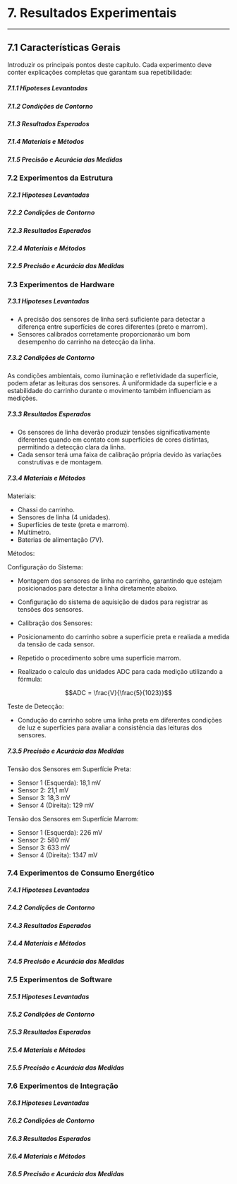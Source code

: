 # 7. Resultados Experimentais
___________________________________________________________________________________

## 7.1 Características Gerais

 Introduzir os principais pontos deste capítulo. Cada experimento deve conter explicações completas que garantam sua repetibilidade:

##### 7.1.1 Hipoteses Levantadas

##### 7.1.2 Condições de Contorno

##### 7.1.3 Resultados Esperados

##### 7.1.4 Materiais e Métodos

##### 7.1.5 Precisão e Acurácia das Medidas 


### 7.2 Experimentos da Estrutura

##### 7.2.1 Hipoteses Levantadas

##### 7.2.2 Condições de Contorno

##### 7.2.3 Resultados Esperados

##### 7.2.4 Materiais e Métodos

##### 7.2.5 Precisão e Acurácia das Medidas 


### 7.3 Experimentos de Hardware

##### 7.3.1 Hipoteses Levantadas

- A precisão dos sensores de linha será suficiente para detectar a diferença entre superfícies de cores diferentes (preto e marrom).
- Sensores calibrados corretamente proporcionarão um bom desempenho do carrinho na detecção da linha.

##### 7.3.2 Condições de Contorno

As condições ambientais, como iluminação e refletividade da superfície, podem afetar as leituras dos sensores.
A uniformidade da superfície e a estabilidade do carrinho durante o movimento também influenciam as medições.

##### 7.3.3 Resultados Esperados

- Os sensores de linha deverão produzir tensões significativamente diferentes quando em contato com superfícies de cores distintas, permitindo a detecção clara da linha.
- Cada sensor terá uma faixa de calibração própria devido às variações construtivas e de montagem.

##### 7.3.4 Materiais e Métodos

Materiais:

- Chassi do carrinho.
- Sensores de linha (4 unidades).
- Superfícies de teste (preta e marrom).
- Multímetro.
- Baterias de alimentação (7V).

Métodos:

Configuração do Sistema:

- Montagem dos sensores de linha no carrinho, garantindo que estejam posicionados para detectar a linha diretamente abaixo.
- Configuração do sistema de aquisição de dados para registrar as tensões dos sensores.
- Calibração dos Sensores:

- Posicionamento do carrinho sobre a superfície preta e realiada a medida da tensão de cada sensor.
- Repetido o procedimento sobre uma superfície marrom.
- Realizado o calculo das unidades ADC para cada medição utilizando a fórmula:
 
$$ADC = \frac{V}{\frac{5}{1023}}$$

Teste de Detecção:

- Condução do carrinho sobre uma linha preta em diferentes condições de luz e superfícies para avaliar a consistência das leituras dos sensores.

##### 7.3.5 Precisão e Acurácia das Medidas 

Tensão dos Sensores em Superfície Preta:

- Sensor 1 (Esquerda): 18,1 mV
- Sensor 2: 21,1 mV
- Sensor 3: 18,3 mV
- Sensor 4 (Direita): 129 mV

Tensão dos Sensores em Superfície Marrom:

- Sensor 1 (Esquerda): 226 mV
- Sensor 2: 580 mV
- Sensor 3: 633 mV
- Sensor 4 (Direita): 1347 mV

### 7.4 Experimentos de Consumo Energético

##### 7.4.1 Hipoteses Levantadas

##### 7.4.2 Condições de Contorno

##### 7.4.3 Resultados Esperados

##### 7.4.4 Materiais e Métodos

##### 7.4.5 Precisão e Acurácia das Medidas 

### 7.5 Experimentos de Software

##### 7.5.1 Hipoteses Levantadas

##### 7.5.2 Condições de Contorno

##### 7.5.3 Resultados Esperados

##### 7.5.4 Materiais e Métodos

##### 7.5.5 Precisão e Acurácia das Medidas 

### 7.6 Experimentos de Integração

##### 7.6.1 Hipoteses Levantadas

##### 7.6.2 Condições de Contorno

##### 7.6.3 Resultados Esperados

##### 7.6.4 Materiais e Métodos

##### 7.6.5 Precisão e Acurácia das Medidas 